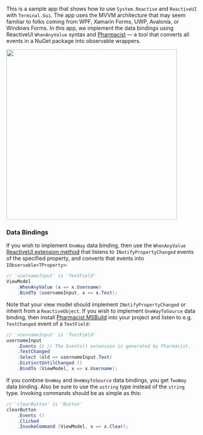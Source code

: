 This is a sample app that shows how to use `System.Reactive` and `ReactiveUI` with `Terminal.Gui`. The app uses the MVVM architecture that may seem familiar to folks coming from WPF, Xamarin Forms, UWP, Avalonia, or Windows Forms. In this app, we implement the data bindings using ReactiveUI `WhenAnyValue` syntax and [Pharmacist](https://github.com/reactiveui/pharmacist) — a tool that converts all events in a NuGet package into observable wrappers.

<img src="https://user-images.githubusercontent.com/6759207/94748621-646a7280-038a-11eb-8ea0-34629dc799b3.gif" width="450">

### Data Bindings

If you wish to implement `OneWay` data binding, then use the `WhenAnyValue` [ReactiveUI extension method](https://www.reactiveui.net/docs/handbook/when-any/) that listens to `INotifyPropertyChanged` events of the specified property, and converts that events into `IObservable<TProperty>`:

```cs
// 'usernameInput' is 'TextField' 
ViewModel
	.WhenAnyValue (x => x.Username)
	.BindTo (usernameInput, x => x.Text);
```

Note that your view model should implement `INotifyPropertyChanged` or inherit from a `ReactiveObject`. If you wish to implement `OneWayToSource` data binding, then install [Pharmacist.MSBuild](https://github.com/reactiveui/pharmacist) into your project and listen to e.g. `TextChanged` event of a `TextField`:

```cs
// 'usernameInput' is 'TextField'
usernameInput
	.Events () // The Events() extension is generated by Pharmacist.
	.TextChanged
	.Select (old => usernameInput.Text)
	.DistinctUntilChanged ()
	.BindTo (ViewModel, x => x.Username);
```

If you combine `OneWay` and `OneWayToSource` data bindings, you get `TwoWay` data binding. Also be sure to use the `ustring` type instead of the `string` type. Invoking commands should be as simple as this:
```cs
// 'clearButton' is 'Button'
clearButton
	.Events ()
	.Clicked
	.InvokeCommand (ViewModel, x => x.Clear);
```